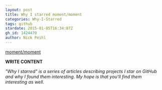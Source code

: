 ```yaml
---
layout: post
title: Why I starred moment/moment
categories: Why-I-Starred
tags: github
stardate: 2015-01-05T16:34:07Z
gh_id: 1424470
author: Nick Peihl
---
```


[moment/moment](https://github.com/moment/moment)

**WRITE CONTENT**

*"Why I starred" is a series of articles describing projects I star on GitHub and why I found them interesting. My hope is that you'll find them interesting as well.*

